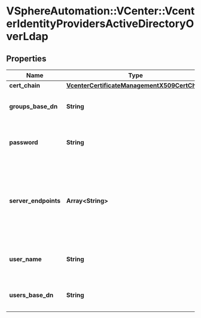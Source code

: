 # VSphereAutomation::VCenter::VcenterIdentityProvidersActiveDirectoryOverLdap

## Properties
Name | Type | Description | Notes
------------ | ------------- | ------------- | -------------
**cert_chain** | [**VcenterCertificateManagementX509CertChain**](VcenterCertificateManagementX509CertChain.md) |  | [optional] 
**groups_base_dn** | **String** | Base distinguished name for groups | 
**password** | **String** | Password to connect to the active directory server. | 
**server_endpoints** | **Array&lt;String&gt;** | Active directory server endpoints. At least one active directory server endpoint must be set. | 
**user_name** | **String** | User name to connect to the active directory server. | 
**users_base_dn** | **String** | Base distinguished name for users | 


